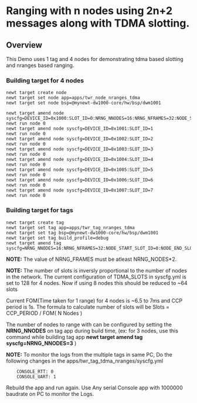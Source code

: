 # Ranging with n nodes using 2n+2 messages along with TDMA slotting.

## Overview
This Demo uses 1 tag and 4 nodes for demonstrating tdma based slotting and nranges based ranging.

### Building target for 4 nodes
```no-highlight
newt target create node
newt target set node app=apps/twr_node_nranges_tdma
newt target set node bsp=@mynewt-dw1000-core/hw/bsp/dwm1001

newt target amend node syscfg=DEVICE_ID=0x1000:SLOT_ID=0:NRNG_NNODES=16:NRNG_NFRAMES=32:NODE_START_SLOT_ID=0:NODE_END_SLOT_ID=7
newt run node 0
newt target amend node syscfg=DEVICE_ID=0x1001:SLOT_ID=1
newt run node 0
newt target amend node syscfg=DEVICE_ID=0x1002:SLOT_ID=2
newt run node 0
newt target amend node syscfg=DEVICE_ID=0x1003:SLOT_ID=3
newt run node 0
newt target amend node syscfg=DEVICE_ID=0x1004:SLOT_ID=4
newt run node 0
newt target amend node syscfg=DEVICE_ID=0x1005:SLOT_ID=5
newt run node 0
newt target amend node syscfg=DEVICE_ID=0x1006:SLOT_ID=6
newt run node 0
newt target amend node syscfg=DEVICE_ID=0x1007:SLOT_ID=7
newt run node 0
```
### Building target for tags
```
newt target create tag
newt target set tag app=apps/twr_tag_nranges_tdma
newt target set tag bsp=@mynewt-dw1000-core/hw/bsp/dwm1001
newt target set tag build_profile=debug
newt target amend tag syscfg=NRNG_NNODES=16:NRNG_NFRAMES=32:NODE_START_SLOT_ID=0:NODE_END_SLOT_ID=7
```
**NOTE:** The value of NRNG_FRAMES must be atleast NRNG_NODES*2.

**NOTE:** The number of slots is inversly proportional to the number of nodes in the network. The current configuration 
          of TDMA_SLOTS in syscfg.yml is set to 128 for 4 nodes. Now if using 8 nodes this should be reduced to ~64 slots

Current FOM(Time taken for 1 range) for 4 nodes is ~6.5 to 7ms and CCP period is 1s. The formula to calculate number of slots will be Slots = CCP_PERIOD / FOM( N Nodes )

The number of nodes to range with can be configured by setting the **NRNG_NNODES** on tag app during build time,
   (ex: for 3 nodes, use this command while building tag app **newt target amend tag syscfg=NRNG_NNODES=3** )

**NOTE:** To monitor the logs from the multiple tags in same PC, Do the following changes in the apps/twr_tag_tdma_nranges/syscfg.yml
```
    CONSOLE_RTT: 0
    CONSOLE_UART: 1

```
  Rebuild the app and run again.
  Use Any serial Console app with 1000000 baudrate on PC to monitor the Logs.

